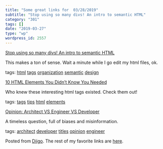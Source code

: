 ```yaml
---
title: "Some great links for  03/28/2019"
subtitle: "Stop using so many divs! An intro to semantic HTML"
category: "301"
tags: []
date: "2019-03-27"
type: "wp"
wordpress_id: 2557
---
```

[Stop using so many divs! An intro to semantic HTML](https://dev.to/kenbellows/stop-using-so-many-divs-an-intro-to-semantic-html-3i9i?utm_source=Newsletter+Subscribers&utm_campaign=7ca8819422-EMAIL_CAMPAIGN_2019_03_25_01_56&utm_medium=email&utm_term=0_d8f11d5d1e-7ca8819422-154877025) 

This makes a ton of sense. Wait a minute while I go edit my html files, ok.

 tags: [html](https://www.diigo.com/user/pitosalas/html) [tags](https://www.diigo.com/user/pitosalas/tags) [organization](https://www.diigo.com/user/pitosalas/organization) [semantic](https://www.diigo.com/user/pitosalas/semantic) [design](https://www.diigo.com/user/pitosalas/design)

 [10 HTML Elements You Didn’t Know You Needed](https://dev.to/emmawedekind/10-html-element-you-didnt-know-you-needed-3jo4?utm_source=Newsletter+Subscribers&utm_campaign=7ca8819422-EMAIL_CAMPAIGN_2019_03_25_01_56&utm_medium=email&utm_term=0_d8f11d5d1e-7ca8819422-154877025) 

Who knew these interesting html tags existed. Check them out!

 tags: [tags](https://www.diigo.com/user/pitosalas/tags) [tips](https://www.diigo.com/user/pitosalas/tips) [html](https://www.diigo.com/user/pitosalas/html) [elements](https://www.diigo.com/user/pitosalas/elements)

 [Opinion: Architect VS Engineer VS Developer](https://dev.to/david_j_eddy/opinion-architect-vs-engineer-vs-developer-5n0?utm_source=Newsletter+Subscribers&utm_campaign=7ca8819422-EMAIL_CAMPAIGN_2019_03_25_01_56&utm_medium=email&utm_term=0_d8f11d5d1e-7ca8819422-154877025) 

A timeless question, full of biases and misinformation.

 tags: [architect](https://www.diigo.com/user/pitosalas/architect) [developer](https://www.diigo.com/user/pitosalas/developer) [titles](https://www.diigo.com/user/pitosalas/titles) [opinion](https://www.diigo.com/user/pitosalas/opinion) [engineer](https://www.diigo.com/user/pitosalas/engineer)

Posted from [Diigo](https://www.diigo.com). The rest of my favorite links are [here](https://www.diigo.com/user/pitosalas).